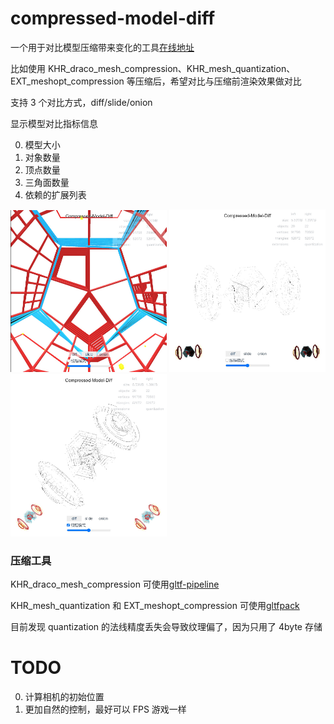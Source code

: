 # compressed-model-diff

一个用于对比模型压缩带来变化的工具[在线地址]()

比如使用 KHR_draco_mesh_compression、KHR_mesh_quantization、EXT_meshopt_compression 等压缩后，希望对比与压缩前渲染效果做对比

支持 3 个对比方式，diff/slide/onion

显示模型对比指标信息

0. 模型大小
1. 对象数量
2. 顶点数量
3. 三角面数量
4. 依赖的扩展列表

<div>
  <img src="https://raw.githubusercontent.com/deepkolos/compressed-model-diff/master/screenshot/1.jpg" width="250" alt="" style="display:inline-block;"/>
  <img src="https://raw.githubusercontent.com/deepkolos/compressed-model-diff/master/screenshot/3.jpg" width="250" alt="" style="display:inline-block;"/>
  <img src="https://raw.githubusercontent.com/deepkolos/compressed-model-diff/master/screenshot/4.jpg" width="250" alt="" style="display:inline-block;"/>
</div>

### 压缩工具

KHR_draco_mesh_compression 可使用[gltf-pipeline](https://github.com/CesiumGS/gltf-pipeline)

KHR_mesh_quantization 和 EXT_meshopt_compression 可使用[gltfpack](https://github.com/zeux/meshoptimizer)

目前发现 quantization 的法线精度丢失会导致纹理偏了，因为只用了 4byte 存储

# TODO

0. 计算相机的初始位置
1. 更加自然的控制，最好可以 FPS 游戏一样
